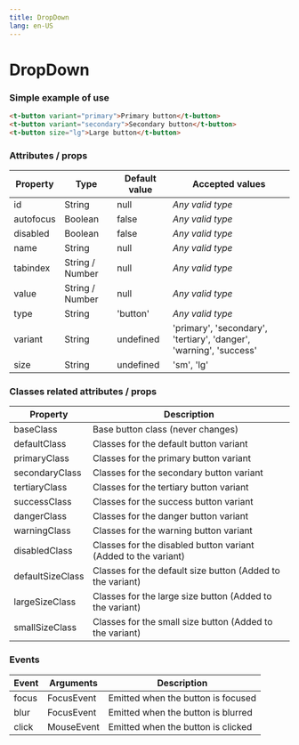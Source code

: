 ```yaml
---
title: DropDown
lang: en-US
---
```


# DropDown

<dropdown-component />

### Simple example of use

```html
<t-button variant="primary">Primary button</t-button>
<t-button variant="secondary">Secondary button</t-button>
<t-button size="lg">Large button</t-button>
```

### Attributes / props

| Property    | Type        | Default value | Accepted values |
|---          |---          |---      |--- |
| id          | String      | null      | _Any valid type_ |
| autofocus   | Boolean     | false     | _Any valid type_ |
| disabled    | Boolean     | false     | _Any valid type_ |
| name        | String      | null      | _Any valid type_ |
| tabindex    | String / Number | null      | _Any valid type_ |
| value       | String / Number | null      | _Any valid type_ |
| type        | String      | 'button'      | _Any valid type_ |
| variant        | String      | undefined      | 'primary', 'secondary', 'tertiary', 'danger', 'warning', 'success' |
| size        | String      | undefined      | 'sm', 'lg' |

### Classes related attributes / props

| Property          | Description                       |
|---                |---                            |
| baseClass         | Base button class (never changes)                      |
| defaultClass      | Classes for the default button variant   |
| primaryClass      | Classes for the primary button variant   |
| secondaryClass    | Classes for the secondary button variant   |
| tertiaryClass     | Classes for the tertiary button variant   |
| successClass      | Classes for the success button variant   |
| dangerClass       | Classes for the danger button variant   |
| warningClass      | Classes for the warning button variant   |
| disabledClass     | Classes for the disabled button variant (Added to the variant) |
| defaultSizeClass  | Classes for the default size button (Added to the variant) |
| largeSizeClass    | Classes for the large size button (Added to the variant) |
| smallSizeClass    | Classes for the small size button (Added to the variant) |

### Events

| Event   | Arguments                   | Description   |
|---    |---                      |---      |
| focus   | FocusEvent                  | Emitted when the button is focused  |
| blur    | FocusEvent                  | Emitted when the button is blurred  |
| click   | MouseEvent                  | Emitted when the button is clicked  |
